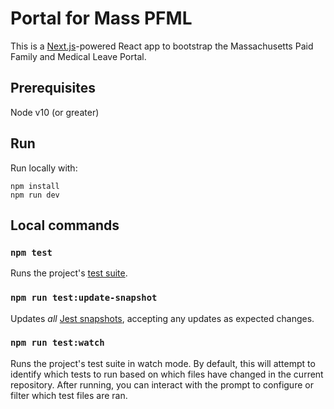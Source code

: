 # Portal for Mass PFML

This is a [Next.js](https://nextjs.org/docs)-powered React app to bootstrap the Massachusetts Paid Family
and Medical Leave Portal.

## Prerequisites

Node v10 (or greater)

## Run

Run locally with:
```
npm install
npm run dev
```

## Local commands

### `npm test`

Runs the project's [test suite](../docs/tests.md).

### `npm run test:update-snapshot`

Updates _all_ [Jest snapshots](../docs/tests.md#Snapshot%20tests), accepting any updates as expected changes.

### `npm run test:watch`

Runs the project's test suite in watch mode. By default, this will attempt to identify which tests to run based on which files have changed in the current repository. After running, you can interact with the prompt to configure or filter which test files are ran.